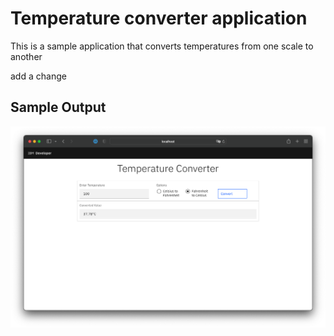 # Temperature converter application
This is a sample application that converts temperatures from one scale to another

add a change

## Sample Output

![sampleoutput](doc/source/images/sample-output.png)
